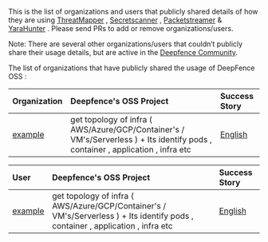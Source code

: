This is the list of organizations and users that publicly shared details of how they are using [ThreatMapper](https://github.com/deepfence/ThreatMapper) , [Secretscanner](https://github.com/deepfence/SecretScanner) , [Packetstreamer](https://github.com/deepfence/PacketStreamer) & [YaraHunter](https://github.com/deepfence/YaraHunter) . Please send PRs to add or remove organizations/users.

Note: There are several other organizations/users that couldn’t publicly share their usage details, but are active in the [Deepfence Community](). 

The list of organizations that have publicly shared the usage of DeepFence OSS :

| Organization | Deepfence's OSS Project | Success Story |
| :--- | :--- | :--- |
| [example]() |  get topology of infra ( AWS/Azure/GCP/Container's / VM's/Serverless ) + Its identify pods , container , application , infra  etc  | [English]() |



| User | Deepfence's OSS Project | Success Story |
| :--- | :--- | :--- |
| [example]() |  get topology of infra ( AWS/Azure/GCP/Container's / VM's/Serverless ) + Its identify pods , container , application , infra  etc  | [English]() |
